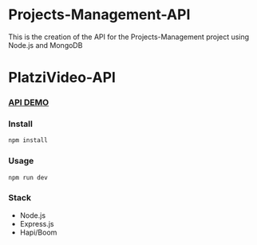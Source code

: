 # Projects-Management-API
This is the creation of the API for the Projects-Management project using Node.js and MongoDB

# PlatziVideo-API

### [API DEMO](https://projects-management.vercel.app/)

### Install

```sh
npm install
```

### Usage

```sh
npm run dev
```

### Stack

- Node.js
- Express.js
- Hapi/Boom
